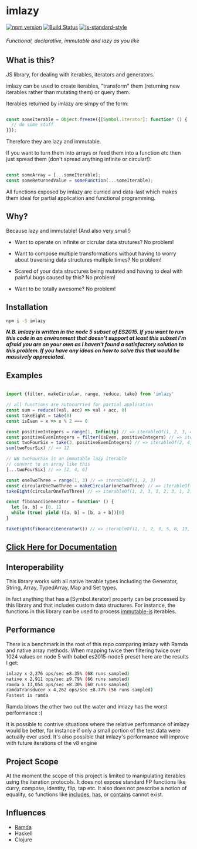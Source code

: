 # imlazy

[![npm version](https://badge.fury.io/js/imlazy.svg)](https://badge.fury.io/js/imlazy)
[![Build Status](https://travis-ci.org/benji6/imlazy.svg?branch=master)](https://travis-ci.org/benji6/imlazy)
[![js-standard-style](https://img.shields.io/badge/code%20style-standard-brightgreen.svg)](http://standardjs.com/)

###### Functional, declarative, immutable and lazy as you like

## What is this?

JS library, for dealing with iterables, iterators and generators.

imlazy can be used to create iterables, "transform" them (returning new iterables rather than mutating them) or query them.

Iterables returned by imlazy are simpy of the form:

```javascript

const someIterable = Object.freeze({[Symbol.Iterator]: function* () {
  // do some stuff
}});

```

Therefore they are lazy and immutable.

If you want to turn them into arrays or feed them into a function etc then just spread them (don't spread anything infinite or circular!):

```javascript

const someArray = [...someIterable];
const someReturnedValue = someFunction(...someIterable);

```

All functions exposed by imlazy are curried and data-last which makes them ideal for partial application and functional programming.

## Why?

Because lazy and immutable! (And also very small!)

- Want to operate on infinite or cicrular data strutures? No problem!

- Want to compose multiple transformations without having to worry about traversing data structures multiple times? No problem!

- Scared of your data structures being mutated and having to deal with painful bugs caused by this? No problem!

- Want to be totally awesome? No problem!

## Installation

```bash
npm i -S imlazy
```

***N.B. imlazy is written in the node 5 subset of ES2015. If you want to run this code in an environment that doesn't support at least this subset I'm afraid you are on your own as I haven't found a satisfactory solution to this problem. If you have any ideas on how to solve this that would be massively appreciated.***

## Examples

```javascript

import {filter, makeCircular, range, reduce, take} from 'imlazy'

// all functions are autocurried for partial application
const sum = reduce((val, acc) => val + acc, 0)
const takeEight = take(8)
const isEven = x => x % 2 === 0

const positiveIntegers = range(1, Infinity) // => iterableOf(1, 2, 3, 4, 5, 6, 7, 8, ...)
const positiveEvenIntegers = filter(isEven, positiveIntegers) // => iterableOf(2, 4, 6, 8, ...)
const twoFourSix = take(3, positiveEvenIntegers) // => iterableOf(2, 4, 6)
sum(twoFourSix) // => 12

// NB twoFourSix is an immutable lazy iterable
// convert to an array like this
[...twoFourSix] // => [2, 4, 6]

const oneTwoThree = range(1, 3) // => iterableOf(1, 2, 3)
const circularOneTwoThree = makeCircular(oneTwoThree) // => iterableOf(1, 2, 3, 1, 2, 3, 1, 2, 3, ...)
takeEight(circularOneTwoThree) // => iterableOf(1, 2, 3, 1, 2, 3, 1, 2)

const fibonacciGenerator = function* () {
  let [a, b] = [0, 1]
  while (true) yield ([a, b] = [b, a + b])[0]
}

takeEight(fibonacciGenerator()) // => iterableOf(1, 1, 2, 3, 5, 8, 13, 21)

```

## [Click Here for Documentation](http://benji6.github.io/imlazy/docs/)

## Interoperability

This library works with all native iterable types including the Generator, String, Array, TypedArray, Map and Set types.

In fact anything that has a [Symbol.iterator] property can be processed by this library and that includes custom data structures. For instance, the functions in this library can be used to process [immutable-js](https://github.com/facebook/immutable-js) iterables.


## Performance

There is a benchmark in the root of this repo comparing imlazy with Ramda and native array methods. When mapping twice then filtering twice over 1024 values on node 5 with babel es2015-node5 preset here are the results I get:

```bash
imlazy x 2,276 ops/sec ±8.35% (68 runs sampled)
native x 2,911 ops/sec ±9.79% (66 runs sampled)
ramda x 13,054 ops/sec ±8.30% (60 runs sampled)
ramdaTransducer x 4,262 ops/sec ±8.77% (56 runs sampled)
Fastest is ramda
```

Ramda blows the other two out the water and imlazy has the worst performance :(

It is possible to contrive situations where the relative performance of imlazy would be better, for instance if only a small portion of the test data were actually ever used. It's also possible that imlazy's performance will improve with future iterations of the v8 engine

## Project Scope

At the moment the scope of this project is limited to manipulating iterables using the iteration protocols. It does not expose standard FP functions like curry, compose, identity, flip, tap etc. It also does not prescribe a notion of equality, so functions like [includes](https://tc39.github.io/Array.prototype.includes/), [has](https://developer.mozilla.org/en-US/docs/Web/JavaScript/Reference/Global_Objects/Set/has), or [contains](http://ramdajs.com/docs/#contains) cannot exist.

## Influences

- [Ramda](https://github.com/ramda/ramda)
- Haskell
- Clojure
